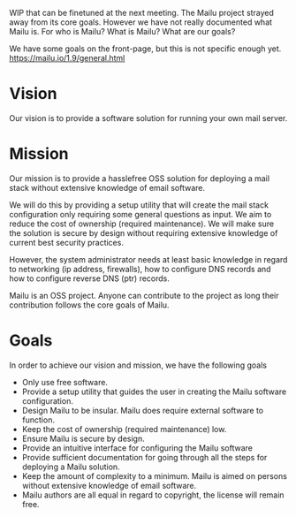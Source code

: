 WIP that can be finetuned at the next meeting. The Mailu project strayed away from its core goals. However we have not really documented what Mailu is. For who is Mailu? What is Mailu? What are our goals?

We have some goals on the front-page, but this is not specific enough yet. https://mailu.io/1.9/general.html

# Vision
Our vision is to provide a software solution for running your own mail server.

# Mission
Our mission is to provide a hasslefree OSS solution for deploying a mail stack without extensive knowledge of email software.

We will do this by providing a setup utility that will create the mail stack configuration only requiring some general questions as input. 
We aim to reduce the cost of ownership (required maintenance).
We will make sure the solution is secure by design without requiring extensive knowledge of current best security practices.

However, the system administrator needs at least basic knowledge in regard to networking (ip address, firewalls), how to configure DNS records and how to configure reverse DNS (ptr) records.

Mailu is an OSS project. Anyone can contribute to the project as long their contribution follows the core goals of Mailu. 

# Goals
In order to achieve our vision and mission, we have the following goals

- Only use free software.
- Provide a setup utility that guides the user in creating the Mailu software configuration.
- Design Mailu to be insular. Mailu does require external software to function.
- Keep the cost of ownership (required maintenance) low.
- Ensure Mailu is secure by design. 
- Provide an intuitive interface for configuring the Mailu software
- Provide sufficient documentation for going through all the steps for deploying a Mailu solution.
- Keep the amount of complexity to a minimum. Mailu is aimed on persons without extensive knowledge of email software.
- Mailu authors are all equal in regard to copyright, the license will remain free.
